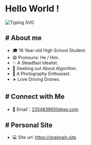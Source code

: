 # Hello World !

![Typing SVG](https://readme-typing-svg.demolab.com?font=Fira+Code&pause=1000&color=08538A&vCenter=true&width=435&lines=Stay+Hungry%2C+Stay+Foolish.)

## # About me

- 🎓 16 Year-old High School Student. 
- 😄 Pronouns: He / Him. 
- ✨ A Steadfast Idealist. 
- 🎈 Geeking out About Algorithm. 
- 📸 A Photography Enthusiast. 
- ✈️ Love Driving Drones. 

## # Connect with Me

- 📧 Email：2354839650@qq.com. 

## # Personal Site

- 💻 Site url: https://grainrain.site. 
